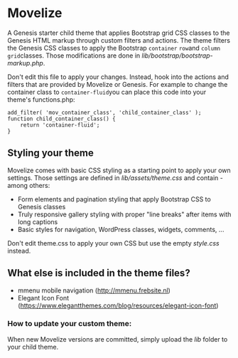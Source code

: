 # Movelize
A Genesis starter child theme that applies Bootstrap grid CSS classes to the Genesis HTML markup through custom filters and actions. The theme filters the Genesis CSS classes to apply the Bootstrap `container` `row`and `column grid`classes.
Those modifications are done in *lib/bootstrap/bootstrap-markup.php*.

Don't edit this file to apply your changes. Instead, hook into the actions and filters that are provided by Movelize or Genesis.
For example to change the container class to `container-fluid`you can place this code into your theme's functions.php:
```
add_filter( 'mov_container_class', 'child_container_class' );
function child_container_class() {
    return 'container-fluid';
}
```

## Styling your theme
Movelize comes with basic CSS styling as a starting point to apply your own settings. Those settings are defined in *lib/assets/theme.css* and contain - among others:
- Form elements and pagination styling that apply Bootstrap CSS to Genesis classes
- Truly responsive gallery styling with proper "line breaks" after items with long captions
- Basic styles for navigation, WordPress classes, widgets, comments, ...

Don't edit theme.css to apply your own CSS but use the empty *style.css* instead.

## What else is included in the theme files?
- mmenu mobile navigation (http://mmenu.frebsite.nl)
- Elegant Icon Font (https://www.elegantthemes.com/blog/resources/elegant-icon-font)

### How to update your custom theme:
When new Movelize versions are committed, simply upload the *lib* folder to your child theme.
